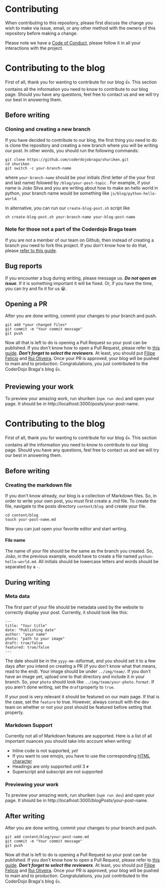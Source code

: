 # Contributing

When contributing to this repository, please first discuss the change you wish
to make via issue, email, or any other method with the owners of this
repository before making a change.

Please note we have a [Code of Conduct](CODE_OF_CONDUCT.md), please follow it
in all your interactions with the project.

# Contributing to the blog

First of all, thank you for wanting to contribute for our blog &#128077;. This section contains all the information you need to know to contribute to our blog page. Should you have any questions, feel free to contact us and we will try our best in answering them.

## Before writing

### Cloning and creating a new branch

If you have decided to contribute to our blog, the first thing you need to do is clone the repository and creating a new branch where you will be writing our post. In other words, you should run the following commands:

```
git clone https://github.com/coderdojobraga/shuriken.git
cd shuriken
git switch -c your-branch-name
```

where `your-branch-name` should be your initials (first letter of the your first and last name) folowed by `/blog/your-post-topic` . For example, if your name is João Silva and you are writing about how to make an hello world in python, your branch name would be something like `js/blog/python-hello-world`.

In alternative, you can run our `create-blog-post.sh` script like

```
sh create-blog-post.sh your-branch-name your-blog-post-name
```

### Note for those not a part of the Coderdojo Braga team

If you are not a member of our team on Github, then instead of creating a branch you need to fork this project. If you don't know how to do that, please [refer to this guide](https://docs.github.com/pt/enterprise-cloud@latest/get-started/quickstart/fork-a-repo).

## Bug reports

If you encounter a bug during writing, please message us. **_Do not open an issue_**. If it is something important it will be fixed. Or, if you have the time, you can try and fix it for us &#128512;.

## Opening a PR

After you are done writing, commit your changes to your branch and push.

```
git add *your changed files*
git commit -m "Your commit message"
git push
```

Now all that is left to do is opening a Pull Request so your post can be published. If you don't know how to open a Pull Request, please refer to [this guide](https://docs.github.com/pt/github/collaborating-with-pull-requests/proposing-changes-to-your-work-with-pull-requests/creating-a-pull-request). **_Don't forget to select the reviewers_**. At least, you should put [Filipe Felício](https://github.com/feliciofilipe) and [Rui Oliveira](https://github.com/ruioliveira02).
Once your PR is approved, your blog will be pushed to main and to production. Congratulations, you just contributed to the CoderDojo Braga's blog &#128077;.

## Previewing your work

To preview your amazing work, run shuriken (`npm run dev`) and open your page. It should be in http://localhost:3000/posts/your-post-name.

# Contributing to the blog

First of all, thank you for wanting to contribute for our blog &#128077;. This section contains all the information you need to know to contribute to our blog page. Should you have any questions, feel free to contact us and we will try our best in answering them.

## Before writing

### Creating the markdown file

If you don't know already, our blog is a collection of Markdown files. So, in order to write your own post, you must first create a .md file. To create the file, navigate to the posts directory `content/blog `and create your file.

```
cd content/blog
touch your-post-name.md
```

Now you can just open your favorite editor and start writing.

#### File name

The name of your file should be the same as the branch you created. So, João, in the previous example, would have to create a file named `python-hello-world.md`. All initials should be lowercase letters and words should be separated by a `-`.

## During writing

### Meta data

The first part of your file should be metadata used by the website to correctly display your post. Currently, it should look like this:

```
---
title: "Your title"
date: "Publishing date"
author: "your name"
photo: "path to your image"
draft: true/false
featured: true/false
---
```

The date should be in the `yyyy-mm-dd`format, and you should set it to a few days after you intend on creating a PR (if you don't know what that means, read to the end). Your image should be under `../img/team/`. If you don't have an image yet, upload one to that directory and include it in your branch. So, your `photo` should look like `../img/team/your-photo.format`. If you aren't done writing, set the `draft`property to `true`.

If your post is very relevant it should be featured on our main page. If that is the case, set the `feature` to true. However, always consult with the dev team on whether or not your post should be featured before setting that property.

### Markdown Support

Currently not all of Markdown features are supported. Here is a list of all important nuances you should take into account when writing:

- Inline code is not supported, _yet_
- If you want to use emojis, you have to use the corresponding [HTML character](https://www.w3schools.com/charsets/ref_emoji.asp)
- Headings are only supported until 3 `#`
- Superscript and subscript are not supported

### Previewing your work

To preview your amazing work, run shuriken (`npm run dev`) and open your page. It should be in http://localhost:3000/blogPosts/your-post-name.

## After writing

After you are done writing, commit your changes to your branch and push.

```
git add content/blog/your-post-name.md
git commit -m "Your commit message"
git push
```

Now all that is left to do is opening a Pull Request so your post can be published. If you don't know how to open a Pull Request, please refer to [this guide](https://docs.github.com/pt/github/collaborating-with-pull-requests/proposing-changes-to-your-work-with-pull-requests/creating-a-pull-request). **_Don't forget to select the reviewers_**. At least, you should put [Filipe Felício](https://github.com/feliciofilipe) and [Rui Oliveira](https://github.com/ruioliveira02).
Once your PR is approved, your blog will be pushed to main and to production. Congratulations, you just contributed to the CoderDojo Braga's blog &#128077;.
